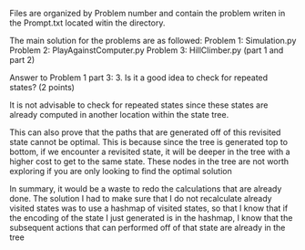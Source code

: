 Files are organized by Problem number and contain the problem writen in the Prompt.txt located witin
the directory.

The main solution for the problems are as followed:
Problem 1: Simulation.py
Problem 2: PlayAgainstComputer.py
Problem 3: HillClimber.py (part 1 and part 2)

Answer to Problem 1 part 3:
3. Is it a good idea to check for repeated states? (2 points)

It is not advisable to check for repeated states since these states are already computed in
another location within the state tree.

This can also prove that the paths that are generated off of this revisited state cannot be optimal.
This is because since the tree is generated top to bottom, if we encounter a revisited state, it will be
deeper in the tree with a higher cost to get to the same state. These nodes in the tree are not worth exploring if you are only
looking to find the optimal solution

In summary, it would be a waste to redo the calculations that are already done.
The solution I had to make sure that I do not recalculate already visited states was to use a hashmap of visited states, so that I know that 
if the encoding of the state I just generated is in the hashmap, I know that the subsequent actions that can performed off of that state are already in the tree